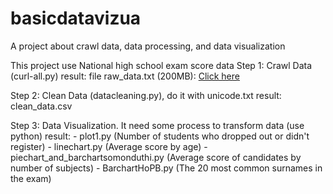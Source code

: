 # basicdatavizua
A project about crawl data, data processing, and data visualization

This project use National high school exam score data
Step 1: Crawl Data (curl-all.py)
  result: file raw_data.txt (200MB): [Click here](https://drive.google.com/file/d/122HyFF855QgjnkVD69HNpfL5dYtG8z-j/view?usp=sharing) 

Step 2: Clean Data (datacleaning.py), do it with unicode.txt
  result: clean_data.csv

Step 3: Data Visualization. It need some process to transform data (use python)
  result: - plot1.py (Number of students who dropped out or didn't register)
          - linechart.py (Average score by age)
          - piechart_and_barchartsomonduthi.py (Average score of candidates by number of subjects)
          - BarchartHoPB.py (The 20 most common surnames in the exam)

